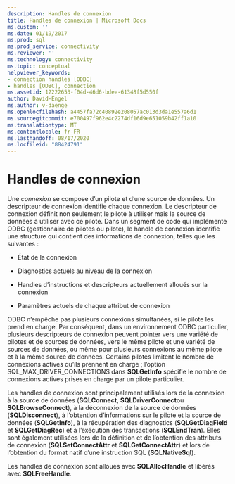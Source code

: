 ```yaml
---
description: Handles de connexion
title: Handles de connexion | Microsoft Docs
ms.custom: ''
ms.date: 01/19/2017
ms.prod: sql
ms.prod_service: connectivity
ms.reviewer: ''
ms.technology: connectivity
ms.topic: conceptual
helpviewer_keywords:
- connection handles [ODBC]
- handles [ODBC], connection
ms.assetid: 12222653-f04d-46d6-bdee-61348f5d550f
author: David-Engel
ms.author: v-daenge
ms.openlocfilehash: a4457fa72c40892e208057ac013d3da1e557a6d1
ms.sourcegitcommit: e700497f962e4c2274df16d9e651059b42ff1a10
ms.translationtype: MT
ms.contentlocale: fr-FR
ms.lasthandoff: 08/17/2020
ms.locfileid: "88424791"
---
```

# <a name="connection-handles"></a>Handles de connexion
Une *connexion* se compose d’un pilote et d’une source de données. Un descripteur de connexion identifie chaque connexion. Le descripteur de connexion définit non seulement le pilote à utiliser mais la source de données à utiliser avec ce pilote. Dans un segment de code qui implémente ODBC (gestionnaire de pilotes ou pilote), le handle de connexion identifie une structure qui contient des informations de connexion, telles que les suivantes :  
  
-   État de la connexion  
  
-   Diagnostics actuels au niveau de la connexion  
  
-   Handles d’instructions et descripteurs actuellement alloués sur la connexion  
  
-   Paramètres actuels de chaque attribut de connexion  
  
 ODBC n’empêche pas plusieurs connexions simultanées, si le pilote les prend en charge. Par conséquent, dans un environnement ODBC particulier, plusieurs descripteurs de connexion peuvent pointer vers une variété de pilotes et de sources de données, vers le même pilote et une variété de sources de données, ou même pour plusieurs connexions au même pilote et à la même source de données. Certains pilotes limitent le nombre de connexions actives qu’ils prennent en charge ; l’option SQL_MAX_DRIVER_CONNECTIONS dans **SQLGetInfo** spécifie le nombre de connexions actives prises en charge par un pilote particulier.  
  
 Les handles de connexion sont principalement utilisés lors de la connexion à la source de données (**SQLConnect**, **SQLDriverConnect**ou **SQLBrowseConnect**), à la déconnexion de la source de données (**SQLDisconnect**), à l’obtention d’informations sur le pilote et la source de données (**SQLGetInfo**), à la récupération des diagnostics (**SQLGetDiagField** et **SQLGetDiagRec**) et à l’exécution des transactions (**SQLEndTran**). Elles sont également utilisées lors de la définition et de l’obtention des attributs de connexion (**SQLSetConnectAttr** et **SQLGetConnectAttr**) et lors de l’obtention du format natif d’une instruction SQL (**SQLNativeSql**).  
  
 Les handles de connexion sont alloués avec **SQLAllocHandle** et libérés avec **SQLFreeHandle**.
